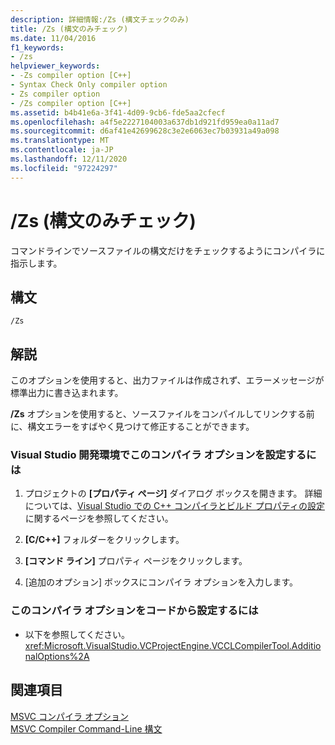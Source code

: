 ```yaml
---
description: 詳細情報:/Zs (構文チェックのみ)
title: /Zs (構文のみチェック)
ms.date: 11/04/2016
f1_keywords:
- /zs
helpviewer_keywords:
- -Zs compiler option [C++]
- Syntax Check Only compiler option
- Zs compiler option
- /Zs compiler option [C++]
ms.assetid: b4b41e6a-3f41-4d09-9cb6-fde5aa2cfecf
ms.openlocfilehash: a4f5e2227104003a637db1d921fd959ea0a11ad7
ms.sourcegitcommit: d6af41e42699628c3e2e6063ec7b03931a49a098
ms.translationtype: MT
ms.contentlocale: ja-JP
ms.lasthandoff: 12/11/2020
ms.locfileid: "97224297"
---
```

# <a name="zs-syntax-check-only"></a>/Zs (構文のみチェック)

コマンドラインでソースファイルの構文だけをチェックするようにコンパイラに指示します。

## <a name="syntax"></a>構文

```
/Zs
```

## <a name="remarks"></a>解説

このオプションを使用すると、出力ファイルは作成されず、エラーメッセージが標準出力に書き込まれます。

**/Zs** オプションを使用すると、ソースファイルをコンパイルしてリンクする前に、構文エラーをすばやく見つけて修正することができます。

### <a name="to-set-this-compiler-option-in-the-visual-studio-development-environment"></a>Visual Studio 開発環境でこのコンパイラ オプションを設定するには

1. プロジェクトの **[プロパティ ページ]** ダイアログ ボックスを開きます。 詳細については、[Visual Studio での C++ コンパイラとビルド プロパティの設定](../working-with-project-properties.md)に関するページを参照してください。

1. **[C/C++]** フォルダーをクリックします。

1. **[コマンド ライン]** プロパティ ページをクリックします。

1. [追加のオプション]  ボックスにコンパイラ オプションを入力します。

### <a name="to-set-this-compiler-option-programmatically"></a>このコンパイラ オプションをコードから設定するには

- 以下を参照してください。<xref:Microsoft.VisualStudio.VCProjectEngine.VCCLCompilerTool.AdditionalOptions%2A>

## <a name="see-also"></a>関連項目

[MSVC コンパイラ オプション](compiler-options.md)<br/>
[MSVC Compiler Command-Line 構文](compiler-command-line-syntax.md)
